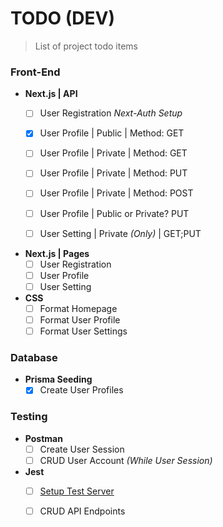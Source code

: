 # TODO (DEV)
> List of project todo items

### Front-End

- **Next.js | API**
  - [ ] User Registration *Next-Auth Setup*
  - [X] User Profile | Public | Method: GET
  - [ ] User Profile | Private | Method: GET
  - [ ] User Profile | Private | Method: PUT
  - [ ] User Profile | Private | Method: POST
  - [ ] User Profile | Public or Private? PUT
  - [ ] User Setting | Private *(Only)* | GET;PUT
  

- **Next.js | Pages**
  - [ ] User Registration
  - [ ] User Profile
  - [ ] User Setting

- **CSS**
  - [ ] Format Homepage
  - [ ] Format User Profile
  - [ ] Format User Settings

### Database

- **Prisma Seeding**
  - [X] Create User Profiles

### Testing

- **Postman**
  - [ ] Create User Session
  - [ ] CRUD User Account *(While User Session)*

- **Jest**
  - [ ] [Setup Test Server](https://www.prisma.io/blog/backend-prisma-typescript-orm-with-postgresql-rest-api-validation-dcba1ps7kip3)
  - [ ] CRUD API Endpoints

